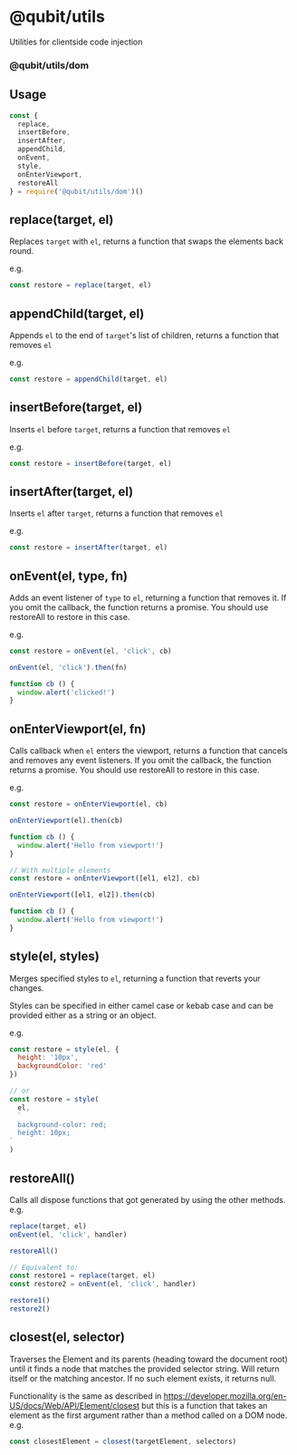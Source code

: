 # @qubit/utils

Utilities for clientside code injection

### @qubit/utils/dom

## Usage

```js
const {
  replace,
  insertBefore,
  insertAfter,
  appendChild,
  onEvent,
  style,
  onEnterViewport,
  restoreAll
} = require('@qubit/utils/dom')()
```

## replace(target, el)

Replaces `target` with `el`, returns a function that swaps the elements back round.

e.g.

```js
const restore = replace(target, el)
```

## appendChild(target, el)

Appends `el` to the end of `target`'s list of children, returns a function that removes `el`

e.g.

```js
const restore = appendChild(target, el)
```

## insertBefore(target, el)

Inserts `el` before `target`, returns a function that removes `el`

e.g.

```js
const restore = insertBefore(target, el)
```

## insertAfter(target, el)

Inserts `el` after `target`, returns a function that removes `el`

e.g.

```js
const restore = insertAfter(target, el)
```

## onEvent(el, type, fn)

Adds an event listener of `type` to `el`, returning a function that removes it. If you omit the callback, the function returns a promise. You should use restoreAll to restore in this case.

e.g.

```js
const restore = onEvent(el, 'click', cb)

onEvent(el, 'click').then(fn)

function cb () {
  window.alert('clicked!')
}
```

## onEnterViewport(el, fn)

Calls callback when `el` enters the viewport, returns a function that cancels and removes any event listeners. If you omit the callback, the function returns a promise. You should use restoreAll to restore in this case.

e.g.

```js
const restore = onEnterViewport(el, cb)

onEnterViewport(el).then(cb)

function cb () {
  window.alert('Hello from viewport!')
}
```

```js
// With multiple elements
const restore = onEnterViewport([el1, el2], cb)

onEnterViewport([el1, el2]).then(cb)

function cb () {
  window.alert('Hello from viewport!')
}
```

## style(el, styles)

Merges specified styles to `el`, returning a function that reverts your changes.

Styles can be specified in either camel case or kebab case and can be provided either as a string or an object.

e.g.

```js
const restore = style(el, {
  height: '10px',
  backgroundColor: 'red'
})

// or
const restore = style(
  el,
  `
  background-color: red;
  height: 10px;
`
)
```

## restoreAll()

Calls all dispose functions that got generated by using the other methods.
e.g.

```js
replace(target, el)
onEvent(el, 'click', handler)

restoreAll()

// Equivalent to:
const restore1 = replace(target, el)
const restore2 = onEvent(el, 'click', handler)

restore1()
restore2()
```

## closest(el, selector)

Traverses the Element and its parents (heading toward the document root) until it finds a node that matches the provided selector string. Will return itself or the matching ancestor. If no such element exists, it returns null.

Functionality is the same as described in https://developer.mozilla.org/en-US/docs/Web/API/Element/closest but this is a function that takes an element as the first argument rather than a method called on a DOM node. e.g.

```js
const closestElement = closest(targetElement, selectors)
```
